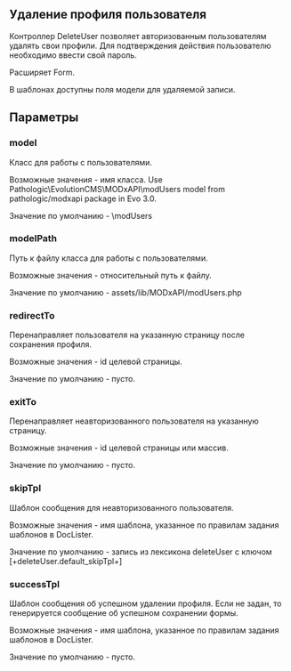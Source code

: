 ## Удаление профиля пользователя

Контроллер DeleteUser позволяет авторизованным пользователям удалять свои профили. Для подтверждения действия пользователю необходимо ввести свой пароль.

Расширяет Form.

В шаблонах доступны поля модели для удаляемой записи. 

## Параметры
### model
Класс для работы с пользователями.

Возможные значения - имя класса. Use Pathologic\EvolutionCMS\MODxAPI\modUsers model from pathologic/modxapi package in Evo 3.0.

Значение по умолчанию - \modUsers

### modelPath
Путь к файлу класса для работы с пользователями.

Возможные значения - относительный путь к файлу.

Значение по умолчанию - assets/lib/MODxAPI/modUsers.php

### redirectTo
Перенаправляет пользователя на указанную страницу после сохранения профиля.

Возможные значения - id целевой страницы.

Значение по умолчанию - пусто.

### exitTo
Перенаправляет неавторизованного пользователя на указанную страницу.

Возможные значения - id целевой страницы или массив.

Значение по умолчанию - пусто.

### skipTpl
Шаблон сообщения для неавторизованного пользователя.

Возможные значения - имя шаблона, указанное по правилам задания шаблонов в DocLister.

Значение по умолчанию - запись из лексикона deleteUser с ключом [+deleteUser.default_skipTpl+]

### successTpl
Шаблон сообщения об успешном удалении профиля. Если не задан, то генерируется сообщение об успешном сохранении формы.

Возможные значения - имя шаблона, указанное по правилам задания шаблонов в DocLister.

Значение по умолчанию - пусто.
